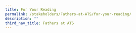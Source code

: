 ```yaml
---
title: For Your Reading
permalink: /stakeholders/Fathers-at-ATS/for-your-reading/
description: ""
third_nav_title: Fathers at ATS
---
```

